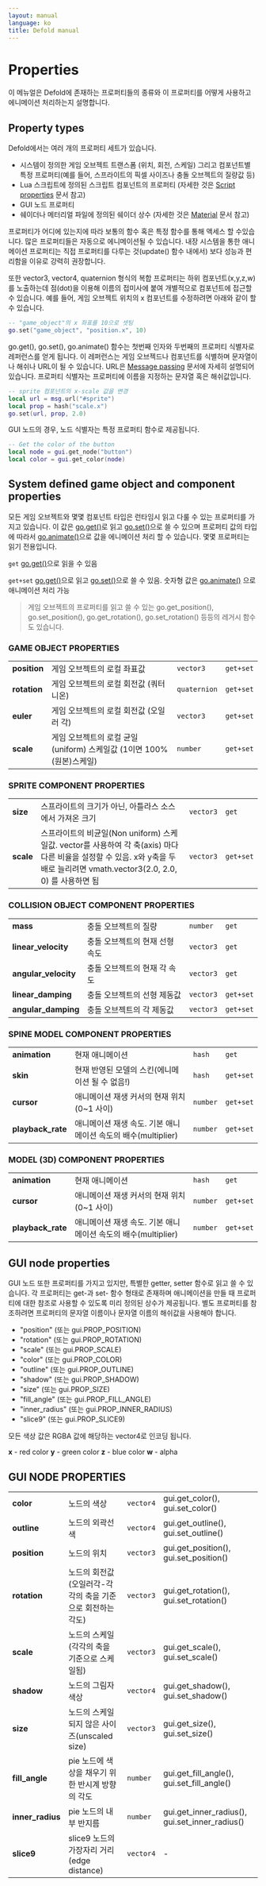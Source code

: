```yaml
---
layout: manual
language: ko
title: Defold manual
---
```


# Properties
이 메뉴얼은 Defold에 존재하는 프로퍼티들의 종류와 이 프로퍼티를 어떻게 사용하고 에니메이션 처리하는지 설명합니다.

## Property types
Defold에서는 여러 개의 프로퍼티 세트가 있습니다.

* 시스템이 정의한 게임 오브젝트 트랜스폼 (위치, 회전, 스케일) 그리고 컴포넌트별 특정 프로퍼티(예를 들어, 스프라이트의 픽셀 사이즈나 충돌 오브젝트의 질량값 등)
* Lua 스크립트에 정의된 스크립트 컴포넌트의 프로퍼티 (자세한 것은 [Script properties](/ko/manuals/script-properties) 문서 참고)
* GUI 노드 프로퍼티
* 쉐이더나 메터리얼 파일에 정의된 쉐이더 상수 (자세한 것은 [Material](/ko/manuals/material) 문서 참고)

프로퍼티가 어디에 있는지에 따라 보통의 함수 혹은 특정 함수를 통해 액세스 할 수있습니다. 많은 프로퍼티들은 자동으로 에니메이션될 수 있습니다. 내장 시스템을 통한 애니메이션 프로퍼티는 직접 프로퍼티를 다루는 것(update() 함수 내에서) 보다 성능과 편리함을 이유로 강력히 권장합니다.

또한 vector3, vector4, quaternion 형식의 복합 프로퍼티는 하위 컴포넌트(x,y,z,w)를 노출하는데 점(dot)을 이용해 이름의 접미사에 붙여 개별적으로 컴포넌트에 접근할 수 있습니다. 예를 들어, 게임 오브젝트 위치의 x 컴포넌트를 수정하려면 아래와 같이 할 수 있습니다.

```lua
-- "game_object"의 x 좌표를 10으로 셋팅
go.set("game_object", "position.x", 10)
```

go.get(), go.set(), go.animate() 함수는 첫번째 인자와 두번째의 프로퍼티 식별자로 레퍼런스를 얻게 됩니다. 이 레퍼런스는 게임 오브젝드나 컴포넌트를 식별하며 문자열이나 해쉬나 URL이 될 수 있습니다. URL은 [Message passing](/ko/manuals/message-passing) 문서에 자세히 설명되어 있습니다. 프로퍼티 식별자는 프로퍼티에 이름을 지정하는 문자열 혹은 해쉬값입니다.

```lua
-- sprite 컴포넌트의 x-scale 값을 변경
local url = msg.url("#sprite")
local prop = hash("scale.x")
go.set(url, prop, 2.0)
```

GUI 노드의 경우, 노드 식별자는 특정 프로퍼티 함수로 제공됩니다.

```lua
-- Get the color of the button
local node = gui.get_node("button")
local color = gui.get_color(node)
```

## System defined game object and component properties
모든 게임 오브젝트와 몇몇 컴포넌트 타입은 런타임시 읽고 다룰 수 있는 프로퍼티를 가지고 있습니다. 이 값은 [go.get()](http://www.defold.com/ref/go#go.get)로 읽고 [go.set()](http://www.defold.com/ref/go#go.set)으로 쓸 수 있으며 프로퍼티 값의 타입에 따라서 [go.animate()](http://www.defold.com/ref/go#go.animate)으로 값을 에니메이션 처리 할 수 있습니다. 몇몇 프로퍼티는 읽기 전용입니다.

``get``
[go.get()](http://www.defold.com/ref/go#go.get)으로 읽을 수 있음

``get+set``
[go.get()](http://www.defold.com/ref/go#go.get)으로 읽고 [go.set()](http://www.defold.com/ref/go#go.set)으로 쓸 수 있음. 숫자형 값은 [go.animate()](http://www.defold.com/ref/go#go.animate) 으로 애니메이션 처리 가능

> 게임 오브젝트의 프로퍼티를 읽고 쓸 수 있는 go.get_position(), go.set_position(), go.get_rotation(), go.set_rotation() 등등의 레거시 함수도 있습니다.

### GAME OBJECT PROPERTIES
|  |  |  |  |
| :------------ | :------------ | :------------ | :------------ |
| **position** | 게임 오브젝트의 로컬 좌표값 | ``vector3`` | ``get+set`` |
| **rotation** | 게임 오브젝트의 로컬 회전값 (쿼터니온) | ``quaternion`` | ``get+set`` |
| **euler** | 게임 오브젝트의 로컬 회전값 (오일러 각) | ``vector3`` | ``get+set`` |
| **scale** | 게임 오브젝트의 로컬 균일(uniform) 스케일값 (1이면 100%(원본)스케일) | ``number`` | ``get+set`` |

### SPRITE COMPONENT PROPERTIES
|  |  |  |  |
| :------------ | :------------ | :------------ | :------------ |
| **size** | 스프라이트의 크기가 아닌, 아틀라스 소스에서 가져온 크기 | ``vector3`` | ``get`` |
| **scale** | 스프라이트의 비균일(Non uniform) 스케일값.  vector를 사용하여 각 축(axis) 마다 다른 비율을 설정할 수 있음. x와 y축을 두 배로 늘리려면 vmath.vector3(2.0, 2.0, 0) 를 사용하면 됨 | ``vector3`` | ``get+set`` |

### COLLISION OBJECT COMPONENT PROPERTIES
|  |  |  |  |
| :------------ | :------------ | :------------ | :------------ |
| **mass** | 충돌 오브젝트의 질량 | ``number`` | ``get`` |
| **linear_velocity** | 충돌 오브젝트의 현재 선형 속도 | ``vector3`` | ``get`` |
| **angular_velocity** | 충돌 오브젝트의 현재 각 속도 | ``vector3`` | ``get`` |
| **linear_damping** | 충돌 오브젝트의 선형 제동값 | ``vector3`` | ``get+set`` |
| **angular_damping** | 충돌 오브젝트의 각 제동값 | ``vector3`` | ``get+set`` |

### SPINE MODEL COMPONENT PROPERTIES
|  |  |  |  |
| :------------ | :------------ | :------------ | :------------ |
| **animation** | 현재 애니메이션 | ``hash`` | ``get`` |
| **skin** | 현재 반영된 모델의 스킨(에니메이션 될 수 없음!) | ``hash`` | ``get+set`` |
| **cursor** | 애니메이션 재생 커서의 현재 위치(0~1 사이) | ``number`` | ``get+set`` |
| **playback_rate** | 애니메이션 재생 속도. 기본 애니메이션 속도의 배수(multiplier) | ``number`` | ``get+set`` |

### MODEL (3D) COMPONENT PROPERTIES
|  |  |  |  |
| :------------ | :------------ | :------------ | :------------ |
| **animation** | 현재 애니메이션 | ``hash`` | ``get`` |
| **cursor** | 애니메이션 재생 커서의 현재 위치(0~1 사이) | ``number`` | ``get+set`` |
| **playback_rate** | 애니메이션 재생 속도. 기본 애니메이션 속도의 배수(multiplier) | ``number`` | ``get+set`` |

## GUI node properties
GUI 노드 또한 프로퍼티를 가지고 있지만, 특별한 getter, setter 함수로 읽고 쓸 수 있습니다. 각 프로퍼티는 get-과 set- 함수 형태로 존재하며 애니메이션을 만들 때 프로퍼티에 대한 참조로 사용할 수 있도록 미리 정의된 상수가 제공됩니다. 별도 프로퍼티를 참조하려면 프로퍼티의 문자열 이름이나 문자열 이름의 해쉬값을 사용해야 합니다.

* "position" (또는 gui.PROP_POSITION)
* "rotation" (또는 gui.PROP_ROTATION)
* "scale" (또는 gui.PROP_SCALE)
* "color" (또는 gui.PROP_COLOR)
* "outline" (또는 gui.PROP_OUTLINE)
* "shadow" (또는 gui.PROP_SHADOW)
* "size" (또는 gui.PROP_SIZE)
* "fill_angle" (또는 gui.PROP_FILL_ANGLE)
* "inner_radius" (또는 gui.PROP_INNER_RADIUS)
* "slice9" (또는 gui.PROP_SLICE9)

모든 색상 값은 RGBA 값에 해당하는 vector4로 인코딩 됩니다.

**x** - red color
**y** - green color
**z** - blue color
**w** - alpha

## GUI NODE PROPERTIES
|  |  |  |  |
| :------------ | :------------ | :------------ | :------------ |
| **color** | 노드의 색상 | ``vector4`` | gui.get_color(), gui.set_color() |
| **outline** | 노드의 외곽선 색 | ``vector4`` | gui.get_outline(), gui.set_outline() |
| **position** | 노드의 위치 | ``vector3`` | gui.get_position(), gui.set_position() |
| **rotation** | 노드의 회전값 (오일러각-각각의 축을 기준으로 회전하는 각도) | ``vector3`` | gui.get_rotation(), gui.set_rotation() |
| **scale** | 노드의 스케일(각각의 축을 기준으로 스케일됨) | ``vector3`` | gui.get_scale(), gui.set_scale() |
| **shadow** | 노드의 그림자 색상 | ``vector4`` | gui.get_shadow(), gui.set_shadow() |
| **size** | 노드의 스케일되지 않은 사이즈(unscaled size) | ``vector3`` | gui.get_size(), gui.set_size() |
| **fill_angle** | pie 노드에 색상을 채우기 위한 반시계 방향의 각도 | ``number`` | gui.get_fill_angle(), gui.set_fill_angle() |
| **inner_radius** | pie 노드의 내부 반지름 | ``number`` | gui.get_inner_radius(), gui.set_inner_radius() |
| **slice9** | slice9 노드의 가장자리 거리(edge distance) | ``vector4`` | - |
